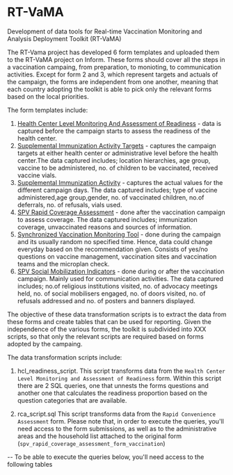 # RT-VaMA
Development of data tools for Real-time Vaccination Monitoring and Analysis Deployment Toolkit (RT-VaMA)

The RT-Vama project has developed 6 form templates and uploaded them to the RT-VaMA project on Inform. These forms should cover all the steps in a vaccination campaing, from preparation, to monioting, to communication activities. Except for form 2 and 3, which represent targets and actuals of the campaign, the forms are independent from one another, meaning that each country adopting the toolkit is able to pick only the relevant forms based on the local priorities. 

The form templates include:

1. [Health Center Level Monitoring And Assessment of Readiness](https://docs.google.com/spreadsheets/d/1OxO4w6VWKYusa2OvKE2YJdzgCaD6KtUGDta1pDFqZKA/edit#gid=0) - data is captured before the campaign starts to assess the readiness of the health center.
2. [Supplemental Immunization Activity Targets](https://docs.google.com/spreadsheets/d/1pz_fTkwNVtyJKR5opKOUEFtMaUKbceTdhb2ustBF1Og/edit#gid=0) - captures the campaign targets at either health center or administrative level before the health center.The data captured includes; location hierarchies, age group, vaccine to be administered, no. of children to be vaccinated, received vaccine vials.
3. [Supplemental Immunization Activity](https://docs.google.com/spreadsheets/d/1nf6MieEE8eTnhfK5479qrtkjpAmOJ1NF/edit#gid=88380113) - captures the actual values for the different campaign days. The data captured includes; type of vaccine administered,age group,gender, no. of vaccinated children, no.of deferrals, no. of refusals, vials used.
4. [SPV Rapid Coverage Assessment](https://docs.google.com/spreadsheets/d/1SbFKz2o_fFTBStcAFKd_BsMswxyk6KCondzGk_MI72Q/edit#gid=0) - done after the vaccination campaign to assess coverage. The data captured includes; immunization coverage, unvaccinated reasons and sources of information.
5. [Synchronized Vaccination Monitoring Tool](https://docs.google.com/spreadsheets/d/1cKpTgs_zCiyt21JQPOHrVBlfHiA8-8ikoE-nS_RVnhM/edit#gid=0) - done during the campaign and its usually random no specified time. Hence, data could change everyday based on the recommendation given. Consists of yes/no questions on vaccine management, vaccination sites and vaccination teams and the microplan check.
6. [SPV Social Mobilization Indicators](https://docs.google.com/spreadsheets/d/1nv99rrBvXO_Bw5GqUBYEk5ycOIstp8hw2NHXwXuwrqs/edit#gid=0) - done during or after the vaccination campaign. Mainly used for communication activities. The data captured includes; no.of religious institutions visited, no. of advocacy meetings held, no. of social mobilisers engaged, no. of doors visited, no. of refusals addressed and no. of posters and banners displayed.

The objective of these data transformation scripts is to extract the data from these forms and create tables that can be used for reporting. Given the independence of the various forms, the toolkit is subdivided into XXX scripts, so that only the relevant scripts are required based on forms adopted by the campaing. 

The data transformation scripts include: 

1. hcl_readiness_script. This script transforms data from the `Health Center Level Monitoring and Assessment of Readiness` form. Within this script there are 2 SQL queries, one that unnests the forms questions and another one that calculates the readiness proportion based on the question categories that are available.


3. rca_script.sql This script transforms data from the `Rapid Convenience Assessment` form. Please note that, in order to execute the queries, you'll need access to the form submissions, as well as to the administrative areas and the household list attached to the original form (`spv_rapid_coverage_assessment_form_vaccination`) 

-- To be able to execute the queries below, you'll need access to the following tables 
